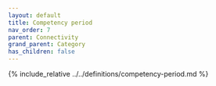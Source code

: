 ```yaml
---
layout: default
title: Competency period
nav_order: 7
parent: Connectivity
grand_parent: Category
has_children: false
---
```

{% include_relative ../../definitions/competency-period.md %}
